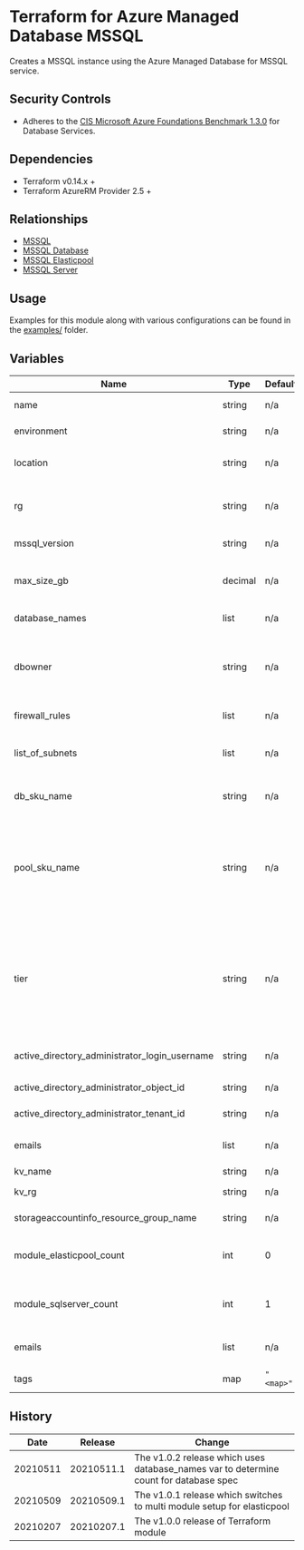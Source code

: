 # Terraform for Azure Managed Database MSSQL

Creates a MSSQL instance using the Azure Managed Database for MSSQL service.

## Security Controls

* Adheres to the [CIS Microsoft Azure Foundations Benchmark 1.3.0](https://docs.microsoft.com/en-us/azure/governance/policy/samples/cis-azure-1-3-0) for Database Services.

## Dependencies

* Terraform v0.14.x +
* Terraform AzureRM Provider 2.5 +

## Relationships

* [MSSQL](https://github.com/canada-ca-terraform-modules/terraform-azurerm-mssql)
* [MSSQL Database](https://github.com/canada-ca-terraform-modules/terraform-azurerm-mssql-database)
* [MSSQL Elasticpool](https://github.com/canada-ca-terraform-modules/terraform-azurerm-mssql-elasticpool)
* [MSSQL Server](https://github.com/canada-ca-terraform-modules/terraform-azurerm-mssql-server)

## Usage

Examples for this module along with various configurations can be found in the [examples/](examples/) folder.

## Variables

| Name                                          | Type    | Default   | Required | Description                                                                                                                                                                                                                 |
|-----------------------------------------------|---------|-----------|----------|-----------------------------------------------------------------------------------------------------------------------------------------------------------------------------------------------------------------------------|
| name                                          | string  | n/a       | yes      | The name to pass to the MSSQL modules.                                                                                                                                                                                      |
| environment                                   | string  | n/a       | yes      | The name of the subscription.                                                                                                                                                                                               |
| location                                      | string  | n/a       | yes      | Specifies the supported Azure location where the resource exists                                                                                                                                                            |
| rg                                            | string  | n/a       | yes      | The name of the resource group in which to create the MSSQL Server                                                                                                                                                          |
| mssql_version                                 | string  | n/a       | yes      | The version of the MSSQL Server                                                                                                                                                                                             |
| max_size_gb                                   | decimal | n/a       | no       | The max data size of the elastic pool in gigabytes. Conflicts with max_size_bytes.                                                                                                                                          |
| database_names                                | list    | n/a       | yes      | The name of the PostgreSQL database(s).                                                                                                                                                                                     |
| dbowner                                       | string  | n/a       | yes      | The name of the user or group that will be granted dbmanager, loginmanager (master) and db_owner on their database,                                                                                                         |
| firewall_rules                                | list    | n/a       | yes      | List the IPs that are allowed.                                                                                                                                                                                              |
| list_of_subnets                               | list    | n/a       | yes      | List of subnets (local.backCCSubnetRef, local.midCCsubnetRef etc.)                                                                                                                                                          |
| db_sku_name                                   | string  | n/a       | no       | Specifies the name of the sku used by the database.                                                                                                                                                                         |
| pool_sku_name                                 | string  | n/a       | yes      | Specifies the SKU Name for this Elasticpool. The name of the SKU, will be either vCore based tier + family pattern (e.g. GP_Gen4, BC_Gen5) or the DTU based BasicPool, StandardPool, or PremiumPool pattern.                |
| tier                                          | string  | n/a       | no       | The tier of the particular SKU. Possible values are GeneralPurpose, BusinessCritical, Basic, Standard, or Premium. For more information see the documentation for your Elasticpool configuration: vCore-based or DTU-based. |
| active_directory_administrator_login_username | string  | n/a       | yes      | The Active Directory Administrator Login Username.                                                                                                                                                                          |
| active_directory_administrator_object_id      | string  | n/a       | yes      | The Active Directory Administrator Object ID.                                                                                                                                                                               |
| active_directory_administrator_tenant_id      | string  | n/a       | yes      | The Active Directory Administrator Tenant ID.                                                                                                                                                                               |
| emails                                        | list    | n/a       | yes      | List of email addresses that should recieve the security reports                                                                                                                                                            |
| kv_name                                       | string  | n/a       | yes      | The keyvault name.                                                                                                                                                                                                          |
| kv_rg                                         | string  | n/a       | yes      | The keyvault resource group.                                                                                                                                                                                                |
| storageaccountinfo_resource_group_name        | string  | n/a       | yes      | The storageaccountinfo resource group name.                                                                                                                                                                                 |
| module_elasticpool_count                      | int     | 0         | yes      | The count used to determine whether or not the db module is leveraged.                                                                                                                                                      |
| module_sqlserver_count                        | int     | 1         | yes      | The count used to determine whether or not the db module is leveraged.                                                                                                                                                      |
| emails                                        | list    | n/a       | yes      | List of email addresses that should recieve the security reports                                                                                                                                                            |
| tags                                          | map     | `"<map>"` | n/a      | A mapping of tags to assign to the resource.                                                                                                                                                                                |

## History

| Date     | Release    | Change                                                                                |
|----------|------------|---------------------------------------------------------------------------------------|
| 20210511 | 20210511.1 | The v1.0.2 release which uses database_names var to determine count for database spec |
| 20210509 | 20210509.1 | The v1.0.1 release which switches to multi module setup for elasticpool               |
| 20210207 | 20210207.1 | The v1.0.0 release of Terraform module                                                |
